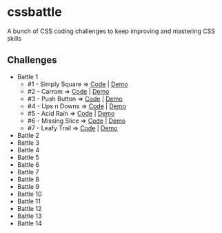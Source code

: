 # cssbattle
A bunch of CSS coding challenges to keep improving and mastering CSS skills

## Challenges
* Battle 1
  * #1 - Simply Square =>
    [Code](https://github.com/npranto/cssbattle/tree/main/battle-1/simply-square)
    |
    [Demo](https://npranto.github.io/cssbattle/battle-1/simply-square)
  * #2 - Carrom =>
    [Code](https://github.com/npranto/cssbattle/tree/main/battle-1/carrom)
    |
    [Demo](https://npranto.github.io/cssbattle/battle-1/carrom)
  * #3 - Push Button =>
    [Code](https://github.com/npranto/cssbattle/tree/main/battle-1/push-button)
    |
    [Demo](https://npranto.github.io/cssbattle/battle-1/push-button)
  * #4 - Ups n Downs =>
    [Code](https://github.com/npranto/cssbattle/tree/main/battle-1/ups-n-downs)
    |
    [Demo](https://npranto.github.io/cssbattle/battle-1/ups-n-downs)
  * #5 - Acid Rain =>
    [Code](https://github.com/npranto/cssbattle/tree/main/battle-1/acid-rain)
    |
    [Demo](https://npranto.github.io/cssbattle/battle-1/acid-rain)
  * #6 - Missing Slice =>
    [Code](https://github.com/npranto/cssbattle/tree/main/battle-1/missing-slice)
    |
    [Demo](https://npranto.github.io/cssbattle/battle-1/missing-slice)
  * #7 - Leafy Trail =>
    [Code](https://github.com/npranto/cssbattle/tree/main/battle-1/leafy-trail)
    |
    [Demo](https://npranto.github.io/cssbattle/battle-1/leafy-trail)
* Battle 2
* Battle 3
* Battle 4
* Battle 5
* Battle 6
* Battle 7
* Battle 8
* Battle 9
* Battle 10
* Battle 11
* Battle 12
* Battle 13
* Battle 14


